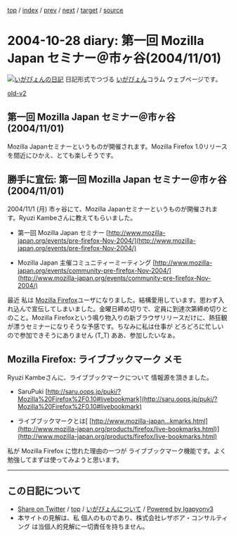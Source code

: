 [top](../index.html) 
 / [index](index.html) 
 / [prev](ig041025.html) 
 / [next](ig041031.html) 
 / [target](https://www.igapyon.jp/igapyon/diary/2004/ig041028.html) 
 / [source](https://github.com/igapyon/diary/blob/master/2004/ig041028.src.md) 

2004-10-28 diary: 第一回 Mozilla Japan セミナー＠市ヶ谷(2004/11/01)
=====================================================================================================
[![いがぴょんの日記](https://www.igapyon.jp/igapyon/diary/images/iga200306s.jpg "いがぴょん")](https://www.igapyon.jp/igapyon/diary/memo/memoigapyon.html) 日記形式でつづる [いがぴょん](https://www.igapyon.jp/igapyon/diary/memo/memoigapyon.html)コラム ウェブページです。

[old-v2](ig041028-orig.html)

## 第一回 Mozilla Japan セミナー＠市ヶ谷(2004/11/01)

Mozilla Japanセミナーというものが開催されます。Mozilla Firefox 1.0リリースを間近にひかえ、とても楽しそうです。


## 勝手に宣伝: 第一回 Mozilla Japan セミナー＠市ヶ谷(2004/11/01)

2004/11/1 (月) 市ヶ谷にて、Mozilla Japanセミナーというものが開催されます。Ryuzi
Kambeさんに教えてもらいました。

* 第一回 Mozilla Japan セミナー
  [http://www.mozilla-japan.org/events/pre-firefox-Nov-2004/](http://www.mozilla-japan.org/events/pre-firefox-Nov-2004/)
  
* Mozilla Japan 主催コミュニティーミーティング
  [http://www.mozilla-japan.org/events/community-pre-firefox-Nov-2004/](http://www.mozilla-japan.org/events/community-pre-firefox-Nov-2004/)

最近 私は [Mozilla Firefox](http://www.igapyon.jp/igapyon/diary/keyword/firefox.html)ユーザになりました。結構愛用しています。思わず入れ込んで宣伝してしまいました。金曜日締め切りで、定員に到達次第締め切りとのこと。Mozilla Firefoxという鳴り物入りの新ブラウザリリースだけに、熱狂観が漂うセミナーになりそうな予感です。ちなみに私は仕事が どろどろに忙しいので参加できそうにありません (T_T) ああ、参加したいなぁ。

## Mozilla Firefox: ライブブックマーク メモ

Ryuzi Kambeさんに、ライブブックマークについて 情報源を頂きました。

* SaruPuki
  [http://saru.oops.jp/puki/?Mozilla%20Firefox%2F0.10#livebookmark](http://saru.oops.jp/puki/?Mozilla%20Firefox%2F0.10#livebookmark)
  
* ライブブックマークとは[
  [http://www.mozilla-japan...kmarks.html](http://www.mozilla-japan.org/products/firefox/live-bookmarks.html)](http://www.mozilla-japan.org/products/firefox/live-bookmarks.html)

私が Mozilla Firefox に惚れた理由の一つが ライブブックマーク機能です。よく勉強してまずは使ってみようと思います。


----------------------------------------------------------------------------------------------------

## この日記について

* [Share on Twitter](https://twitter.com/intent/tweet?hashtags=igapyon%2Cdiary%2C%E3%81%84%E3%81%8C%E3%81%B4%E3%82%87%E3%82%93&text=%E7%AC%AC%E4%B8%80%E5%9B%9E+Mozilla+Japan+%E3%82%BB%E3%83%9F%E3%83%8A%E3%83%BC%EF%BC%A0%E5%B8%82%E3%83%B6%E8%B0%B7%282004%2F11%2F01%29&url=https%3A%2F%2Fwww.igapyon.jp%2Figapyon%2Fdiary%2F2004%2Fig041028.html) / [top](../index.html) / [いがぴょんについて](https://www.igapyon.jp/igapyon/diary/memo/memoigapyon.html) / [Powered by Igapyonv3](https://github.com/igapyon/igapyonv3)
* 本サイトの見解は、私 個人のものであり、株式会社レザボア・コンサルティング は当個人的見解に一切責任を持ちません。 
